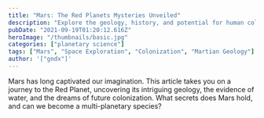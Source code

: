 ```yaml
---
title: "Mars: The Red Planets Mysteries Unveiled"
description: "Explore the geology, history, and potential for human colonization on the Martian surface."
pubDate: "2021-09-19T01:20:12.616Z"
heroImage: "/thumbnails/basic.jpg"
categories: ["planetary science"]
tags: ["Mars", "Space Exploration", "Colonization", "Martian Geology"]
author: '["gndx"]'
---
```


Mars has long captivated our imagination. This article takes you on a journey to the Red Planet, uncovering its intriguing geology, the evidence of water, and the dreams of future colonization. What secrets does Mars hold, and can we become a multi-planetary species?
